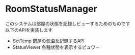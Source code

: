 # RoomStatusManager
このシステムは部屋の状態を記録しビューするためのものです  
以下のAPIを実装します
- SetTemp
  部屋の気温を記録するAPI
- StatusViewer
  各種状態を表示するビュワー